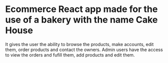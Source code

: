 # Ecommerce React app made for the use of a bakery with the name Cake House
It gives the user the ability to browse the products, make accounts, edit them, order products and contact the owners.
Admin users have the access to view the orders and fufill them, add products and edit them.